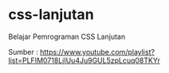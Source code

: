 # css-lanjutan

Belajar Pemrograman CSS Lanjutan

Sumber : https://www.youtube.com/playlist?list=PLFIM0718LjIUu4Ju9GUL5zpLcuq08TKYr
